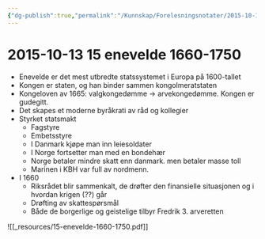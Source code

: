 ```yaml
---
{"dg-publish":true,"permalink":"/Kunnskap/Forelesningsnotater/2015-10-13 15 enevelde 1660-1750/","tags":["hi110","forelesning"]}
---
```



# 2015-10-13 15 enevelde 1660-1750
* Enevelde er det mest utbredte statssystemet i Europa på 1600-tallet
* Kongen er staten, og han binder sammen kongolmeratstaten
* Kongeloven av 1665: valgkongedømme -> arvekongedømme. Kongen er gudegitt.
* Det skapes et moderne byråkrati av råd og kollegier
* Styrket statsmakt
	* Fagstyre
	* Embetsstyre
	* I Danmark kjøpe man inn leiesoldater
	* I Norge fortsetter man med en bondehær
	* Norge betaler mindre skatt enn danmark. men betaler masse toll
	* Marinen i KBH var full av nordmenn.
* I 1660
	* Riksrådet blir sammenkalt, de drøfter den finansielle situasjonen og i hvordan krigen (??) går
	* Drøfting av skattespørsmål
	* Både de borgerlige og geistelige tilbyr Fredrik 3. arveretten

![[_resources/15-enevelde-1660-1750.pdf]]
